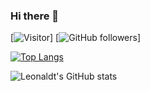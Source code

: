 ### Hi there 👋
[![Visitor](https://visitor-badge.laobi.icu/badge?page_id=Leonaldt.Leonaldt)]
[![GitHub followers](https://img.shields.io/github/followers/Leonaldt.svg?style=social&label=Follow&maxAge=2592000)]

[![Top Langs](https://github-readme-stats.vercel.app/api/top-langs/?username=Leonaldt&layout=compact)](https://github.com/Leonaldt/github-readme-stats)

![Leonaldt's GitHub stats](https://github-readme-stats.vercel.app/api?username=Leonaldt&show_icons=true&theme=radical)
